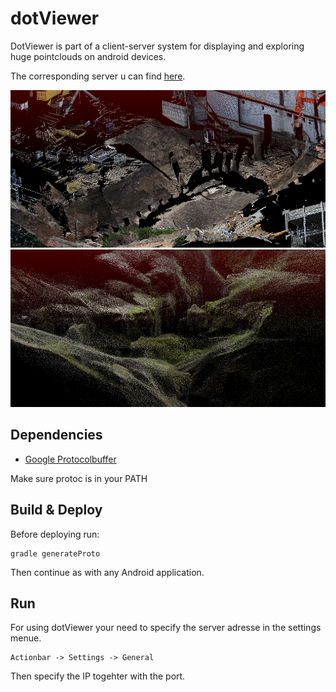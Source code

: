 # dotViewer

DotViewer is part of a client-server system  for displaying and exploring 
huge pointclouds on android devices.

The corresponding server u can find [here](https://github.com/garlicPasta/dotServer).

![example_picture1](https://raw.githubusercontent.com/garlicPasta/AndroidPointCloudVisualizer/master/readme/img/bstelle_mid4.png)
![example_picture2](https://raw.githubusercontent.com/garlicPasta/AndroidPointCloudVisualizer/master/readme/img/close_terra1.png)

## Dependencies 

* [Google Protocolbuffer](https://developers.google.com/protocol-buffers/)

Make sure protoc is in your PATH

## Build & Deploy

Before deploying run:

    gradle generateProto

Then continue as with any Android application.

## Run

For using dotViewer your need to specify the server adresse in the settings menue.

    Actionbar -> Settings -> General

Then specify the IP togehter with the port.
